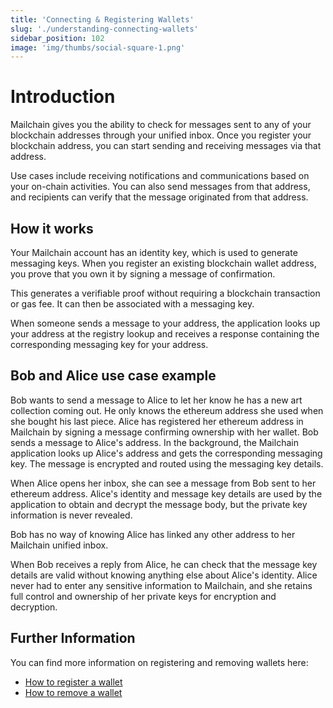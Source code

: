 ```yaml
---
title: 'Connecting & Registering Wallets'
slug: './understanding-connecting-wallets'
sidebar_position: 102
image: 'img/thumbs/social-square-1.png'
---
```


# Introduction

Mailchain gives you the ability to check for messages sent to any of your blockchain addresses through your unified inbox. Once you register your blockchain address, you can start sending and receiving messages via that address.

Use cases include receiving notifications and communications based on your on-chain activities. You can also send messages from that address, and recipients can verify that the message originated from that address.

## How it works

Your Mailchain account has an identity key, which is used to generate messaging keys. When you register an existing blockchain wallet address, you prove that you own it by signing a message of confirmation.

This generates a verifiable proof without requiring a blockchain transaction or gas fee. It can then be associated with a messaging key.

When someone sends a message to your address, the application looks up your address at the registry lookup and receives a response containing the corresponding messaging key for your address.

## Bob and Alice use case example

Bob wants to send a message to Alice to let her know he has a new art collection coming out. He only knows the ethereum address she used when she bought his last piece. Alice has registered her ethereum address in Mailchain by signing a message confirming ownership with her wallet. Bob sends a message to Alice's address. In the background, the Mailchain application looks up Alice's address and gets the corresponding messaging key. The message is encrypted and routed using the messaging key details.

When Alice opens her inbox, she can see a message from Bob sent to her ethereum address. Alice's identity and message key details are used by the application to obtain and decrypt the message body, but the private key information is never revealed.

Bob has no way of knowing Alice has linked any other address to her Mailchain unified inbox.

When Bob receives a reply from Alice, he can check that the message key details are valid without knowing anything else about Alice's identity.
Alice never had to enter any sensitive information to Mailchain, and she retains full control and ownership of her private keys for encryption and decryption.

## Further Information

You can find more information on registering and removing wallets here:

-   [How to register a wallet](/user/guides/getting-started/register-a-wallet)
-   [How to remove a wallet](/user/guides/settings/remove-registered-address)
